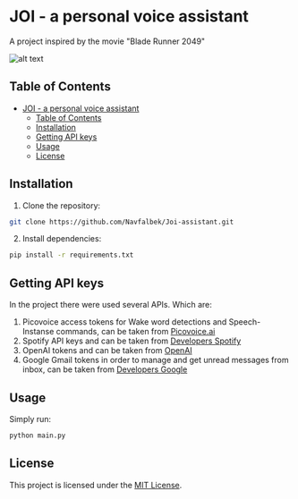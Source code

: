 # JOI - a personal voice assistant
A project inspired by the movie "Blade Runner 2049"

![alt text](https://i.redd.it/winjsl2x90891.jpg)

## Table of Contents
- [JOI - a personal voice assistant](#joi---a-personal-voice-assistant)
  - [Table of Contents](#table-of-contents)
  - [Installation](#installation)
  - [Getting API keys](#getting-api-keys)
  - [Usage](#usage)
  - [License](#license)

## Installation
1. Clone the repository:
```bash
git clone https://github.com/Navfalbek/Joi-assistant.git
```

2. Install dependencies:
```bash
pip install -r requirements.txt
```

## Getting API keys
In the project there were used several APIs. Which are:
1. Picovoice access tokens for Wake word detections and Speech-Instanse commands, can be taken from [Picovoice.ai](https://picovoice.ai/docs/api/picovoice-python/)
2. Spotify API keys and can be taken from [Developers Spotify](https://developer.spotify.com/)
3. OpenAI tokens and can be taken from [OpenAI](https://openai.com/index/openai-api/)
4. Google Gmail tokens in order to manage and get unread messages from inbox, can be taken from [Developers Google](https://developers.google.com/gmail/api/guides)

## Usage
Simply run:
```bash
python main.py
```

## License
This project is licensed under the [MIT License](LICENSE).
